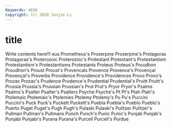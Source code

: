```yaml
---
Keywords: 4030
Copyright: (C) 2020 Junjie Li
---
```


# title

Write contents here!!!
eus 
Prometheus's 
Proserpine 
Proserpine's 
Protagoras 
Protagoras's
Proterozoic 
Proterozoic's 
Protestant 
Protestant's 
Protestantism 
Protestantism's 
Protestantisms 
Protestants 
Proteus 
Proteus's
Proudhon 
Proudhon's 
Proust 
Proust's 
Provencals 
Provence 
Provence's 
Provençal 
Provençal's 
Proverbs
Providence 
Providence's 
Providences 
Provo 
Provo's 
Prozac 
Prozac's 
Prudence 
Prudence's 
Prudential
Prudential's 
Pruitt 
Pruitt's 
Prussia 
Prussia's 
Prussian 
Prussian's 
Prut 
Prut's 
Pryor
Pryor's 
Psalms 
Psalms's 
Psalter 
Psalter's 
Psalters 
Psyche 
Psyche's 
Pt 
Pt's
Ptah 
Ptah's 
Ptolemaic 
Ptolemaic's 
Ptolemies 
Ptolemy 
Ptolemy's 
Pu 
Pu's 
Puccini
Puccini's 
Puck 
Puck's 
Puckett 
Puckett's 
Puebla 
Puebla's 
Pueblo 
Pueblo's 
Puerto
Puget 
Puget's 
Pugh 
Pugh's 
Pulaski 
Pulaski's 
Pulitzer 
Pulitzer's 
Pullman 
Pullman's
Pullmans 
Punch 
Punch's 
Punic 
Punic's 
Punjab 
Punjab's 
Punjabi 
Punjabi's 
Purana
Purana's 
Purcell 
Purcell's 
Purdue 
